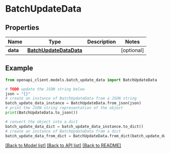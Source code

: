 # BatchUpdateData


## Properties

Name | Type | Description | Notes
------------ | ------------- | ------------- | -------------
**data** | [**BatchUpdateDataData**](BatchUpdateDataData.md) |  | [optional]

## Example

```python
from openapi_client.models.batch_update_data import BatchUpdateData

# TODO update the JSON string below
json = "{}"
# create an instance of BatchUpdateData from a JSON string
batch_update_data_instance = BatchUpdateData.from_json(json)
# print the JSON string representation of the object
print(BatchUpdateData.to_json())

# convert the object into a dict
batch_update_data_dict = batch_update_data_instance.to_dict()
# create an instance of BatchUpdateData from a dict
batch_update_data_from_dict = BatchUpdateData.from_dict(batch_update_data_dict)
```
[[Back to Model list]](../README.md#documentation-for-models) [[Back to API list]](../README.md#documentation-for-api-endpoints) [[Back to README]](../README.md)
